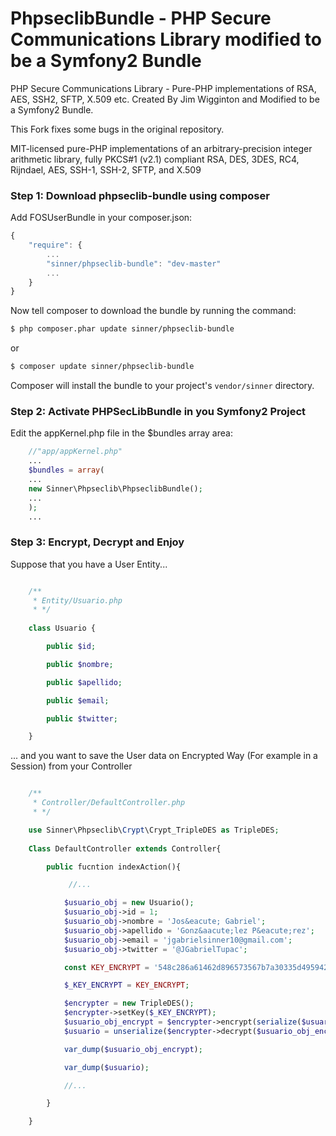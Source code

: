 # PhpseclibBundle - PHP Secure Communications Library modified to be a Symfony2 Bundle

PHP Secure Communications Library - Pure-PHP implementations of RSA, AES, SSH2, SFTP, X.509 etc. Created By Jim Wigginton and Modified to be a Symfony2 Bundle.

This Fork fixes some bugs in the original repository.

MIT-licensed pure-PHP implementations of an arbitrary-precision integer
arithmetic library, fully PKCS#1 (v2.1) compliant RSA, DES, 3DES, RC4, Rijndael,
AES, SSH-1, SSH-2, SFTP, and X.509


### Step 1: Download phpseclib-bundle using composer

Add FOSUserBundle in your composer.json:

```js
{
    "require": {
        ...
        "sinner/phpseclib-bundle": "dev-master"
        ...
    }
}
```

Now tell composer to download the bundle by running the command:

``` bash
$ php composer.phar update sinner/phpseclib-bundle
```
or


``` bash
$ composer update sinner/phpseclib-bundle
```

Composer will install the bundle to your project's `vendor/sinner` directory.

### Step 2: Activate PHPSecLibBundle in you Symfony2 Project

Edit the appKernel.php file in the $bundles array area:

```php
    //"app/appKernel.php"
    ...
    $bundles = array(
	...
	new Sinner\Phpseclib\PhpseclibBundle();
	...
    );
    ...
```

### Step 3: Encrypt, Decrypt and Enjoy

Suppose that you have a User Entity...

```php

    /**
     * Entity/Usuario.php
     * */   
    
    class Usuario {

        public $id;

        public $nombre;

        public $apellido;

        public $email;

        public $twitter;

    }

```

... and you want to save the User data on Encrypted Way (For example in a Session) from your Controller

```php

    /**
     * Controller/DefaultController.php
     * */

    use Sinner\Phpseclib\Crypt\Crypt_TripleDES as TripleDES;
    
    Class DefaultController extends Controller{

        public fucntion indexAction(){

             //...

            $usuario_obj = new Usuario();
            $usuario_obj->id = 1;
            $usuario_obj->nombre = 'Jos&eacute; Gabriel';
            $usuario_obj->apellido = 'Gonz&aacute;lez P&eacute;rez';
            $usuario_obj->email = 'jgabrielsinner10@gmail.com';
            $usuario_obj->twitter = '@JGabrielTupac';

            const KEY_ENCRYPT = '548c286a61462d896573567b7a30335d4959427e5c7a675e325b6c7a7c';

            $_KEY_ENCRYPT = KEY_ENCRYPT;

            $encrypter = new TripleDES();
            $encrypter->setKey($_KEY_ENCRYPT);
            $usuario_obj_encrypt = $encrypter->encrypt(serialize($usuario_obj));
            $usuario = unserialize($encrypter->decrypt($usuario_obj_encrypt));

            var_dump($usuario_obj_encrypt);

            var_dump($usuario);

            //...

        }

    }
   

```